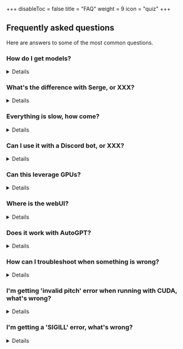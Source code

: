 
+++
disableToc = false
title = "FAQ"
weight = 9
icon = "quiz"
+++

## Frequently asked questions

Here are answers to some of the most common questions.


### How do I get models? 

<details>

Most gguf-based models should work, but newer models may require additions to the API. If a model doesn't work, please feel free to open up issues. However, be cautious about downloading models from the internet and directly onto your machine, as there may be security vulnerabilities in lama.cpp or ggml that could be maliciously exploited. Some models can be found on Hugging Face: https://huggingface.co/models?search=gguf, or models from gpt4all are compatible too: https://github.com/nomic-ai/gpt4all.

</details>

### What's the difference with Serge, or XXX?


<details>

LocalAI is a multi-model solution that doesn't focus on a specific model type (e.g., llama.cpp or alpaca.cpp), and it handles all of these internally for faster inference,  easy to set up locally and deploy to Kubernetes.

</details>


### Everything is slow, how come?

<details>

There are few situation why this could occur. Some tips are:
- Don't use HDD to store your models. Prefer SSD over HDD. In case you are stuck with HDD, disable `mmap` in the model config file so it loads everything in memory.
- Watch out CPU overbooking. Ideally the `--threads` should match the number of physical cores. For instance if your CPU has 4 cores, you would ideally allocate `<= 4` threads to a model.
- Run LocalAI with `DEBUG=true`. This gives more information, including stats on the token inference speed.
- Check that you are actually getting an output: run a simple curl request with `"stream": true` to see how fast the model is responding. 

</details>

### Can I use it with a Discord bot, or XXX?

<details>

Yes! If the client uses OpenAI and supports setting a different base URL to send requests to, you can use the LocalAI endpoint. This allows to use this with every application that was supposed to work with OpenAI, but without changing the application!

</details>


### Can this leverage GPUs? 

<details>

There is partial GPU support, see build instructions above.

</details>

### Where is the webUI? 

<details> 
There is the availability of localai-webui and chatbot-ui in the examples section and can be setup as per the instructions. However as LocalAI is an API you can already plug it into existing projects that provides are UI interfaces to OpenAI's APIs. There are several already on github, and should be compatible with LocalAI already (as it mimics the OpenAI API)

</details>

### Does it work with AutoGPT? 

<details>

Yes, see the [examples](https://github.com/go-skynet/LocalAI/tree/master/examples/)!

</details>

### How can I troubleshoot when something is wrong?

<details>

Enable the debug mode by setting `DEBUG=true` in the environment variables. This will give you more information on what's going on.
You can also specify `--debug` in the command line.

</details>

### I'm getting 'invalid pitch' error when running with CUDA, what's wrong?

<details>

This typically happens when your prompt exceeds the context size. Try to reduce the prompt size, or increase the context size.

</details>

### I'm getting a 'SIGILL' error, what's wrong?

<details>

Your CPU probably does not have support for certain instructions that are compiled by default in the pre-built binaries. If you are running in a container, try setting `REBUILD=true` and disable the CPU instructions that are not compatible with your CPU. For instance: `CMAKE_ARGS="-DLLAMA_F16C=OFF -DLLAMA_AVX512=OFF -DLLAMA_AVX2=OFF -DLLAMA_FMA=OFF" make build`
  
</details>
